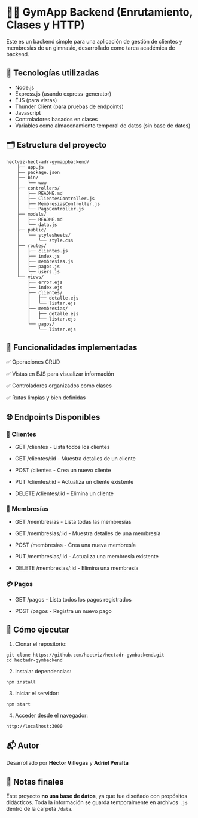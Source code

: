 # 🏋️‍♂️ GymApp Backend (Enrutamiento, Clases y HTTP)

Este es un backend simple para una aplicación de gestión de clientes y membresías de un gimnasio, desarrollado como tarea académica de backend.

## 🧰 Tecnologías utilizadas

* Node.js
* Express.js (usando express-generator)
* EJS (para vistas)
* Thunder Client (para pruebas de endpoints)
* Javascript
* Controladores basados en clases
* Variables como almacenamiento temporal de datos (sin base de datos)


## 🗂️ Estructura del proyecto

```
hectviz-hect-adr-gymappbackend/
    ├── app.js
    ├── package.json
    ├── bin/
    │   └── www
    ├── controllers/
    │   ├── README.md
    │   ├── ClientesController.js
    │   ├── MembresiasController.js
    │   └── PagoController.js
    ├── models/
    │   ├── README.md
    │   └── data.js
    ├── public/
    │   └── stylesheets/
    │       └── style.css
    ├── routes/
    │   ├── clientes.js
    │   ├── index.js
    │   ├── membresias.js
    │   ├── pagos.js
    │   └── users.js
    └── views/
        ├── error.ejs
        ├── index.ejs
        ├── clientes/
        │   ├── detalle.ejs
        │   └── listar.ejs
        ├── membresias/
        │   ├── detalle.ejs
        │   └── listar.ejs
        └── pagos/
            └── listar.ejs
```


## 📌 Funcionalidades implementadas

✅ Operaciones CRUD

✅ Vistas en EJS para visualizar información

✅ Controladores organizados como clases

✅ Rutas limpias y bien definidas


## 🌐 Endpoints Disponibles
### 👤 Clientes
* GET /clientes - Lista todos los clientes

* GET /clientes/:id - Muestra detalles de un cliente

* POST /clientes - Crea un nuevo cliente

* PUT /clientes/:id - Actualiza un cliente existente

* DELETE /clientes/:id - Elimina un cliente

### 📝 Membresías
* GET /membresias - Lista todas las membresías

* GET /membresias/:id - Muestra detalles de una membresía

* POST /membresias - Crea una nueva membresía

* PUT /membresias/:id - Actualiza una membresía existente

* DELETE /membresias/:id - Elimina una membresía

### 💳 Pagos
* GET /pagos - Lista todos los pagos registrados

* POST /pagos - Registra un nuevo pago


## 🚀 Cómo ejecutar

1. Clonar el repositorio:

```
git clone https://github.com/hectviz/hectadr-gymbackend.git
cd hectadr-gymbackend
```

2. Instalar dependencias:

```
npm install
```

3. Iniciar el servidor:

```
npm start
```

4. Acceder desde el navegador:

```
http://localhost:3000
```


## 📬 Autor

Desarrollado por **Héctor Villegas** y **Adriel Peralta**


## 📎 Notas finales

Este proyecto **no usa base de datos**, ya que fue diseñado con propósitos didácticos. Toda la información se guarda temporalmente en archivos `.js` dentro de la carpeta `/data`.

